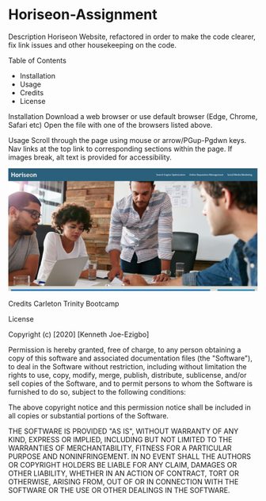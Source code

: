 # Horiseon-Assignment

Description 
Horiseon Website, refactored in order to make the code clearer, fix link issues and other housekeeping on the code. 

Table of Contents
- Installation 
- Usage 
- Credits 
- License 


Installation 
Download a web browser or use default browser (Edge, Chrome, Safari etc) 
Open the file with one of the browsers listed above. 

Usage 
Scroll through the page using mouse or arrow/PGup-Pgdwn keys. 
Nav links at the top link to corresponding sections within the page. 
If images break, alt text is provided for accessibility. 

![Screen cap of live site](assets/images/Capture.png)

Credits 
Carleton Trinity Bootcamp 

License 

Copyright (c) [2020] [Kenneth Joe-Ezigbo]

Permission is hereby granted, free of charge, to any person obtaining a copy
of this software and associated documentation files (the "Software"), to deal
in the Software without restriction, including without limitation the rights
to use, copy, modify, merge, publish, distribute, sublicense, and/or sell
copies of the Software, and to permit persons to whom the Software is
furnished to do so, subject to the following conditions:

The above copyright notice and this permission notice shall be included in all
copies or substantial portions of the Software.

THE SOFTWARE IS PROVIDED "AS IS", WITHOUT WARRANTY OF ANY KIND, EXPRESS OR
IMPLIED, INCLUDING BUT NOT LIMITED TO THE WARRANTIES OF MERCHANTABILITY,
FITNESS FOR A PARTICULAR PURPOSE AND NONINFRINGEMENT. IN NO EVENT SHALL THE
AUTHORS OR COPYRIGHT HOLDERS BE LIABLE FOR ANY CLAIM, DAMAGES OR OTHER
LIABILITY, WHETHER IN AN ACTION OF CONTRACT, TORT OR OTHERWISE, ARISING FROM,
OUT OF OR IN CONNECTION WITH THE SOFTWARE OR THE USE OR OTHER DEALINGS IN THE
SOFTWARE.
